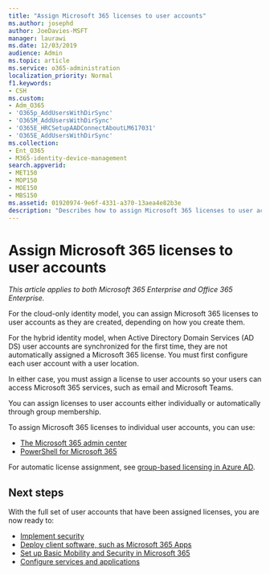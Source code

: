 ```yaml
---
title: "Assign Microsoft 365 licenses to user accounts"
ms.author: josephd
author: JoeDavies-MSFT
manager: laurawi
ms.date: 12/03/2019
audience: Admin
ms.topic: article
ms.service: o365-administration
localization_priority: Normal
f1.keywords:
- CSH
ms.custom: 
- Adm_O365
- 'O365p_AddUsersWithDirSync'
- 'O365M_AddUsersWithDirSync'
- 'O365E_HRCSetupAADConnectAboutLM617031'
- 'O365E_AddUsersWithDirSync'
ms.collection:
- Ent_O365
- M365-identity-device-management
search.appverid:
- MET150
- MOP150
- MOE150
- MBS150
ms.assetid: 01920974-9e6f-4331-a370-13aea4e82b3e
description: "Describes how to assign Microsoft 365 licenses to user accounts, either individually or based on group membership."
---
```


# Assign Microsoft 365 licenses to user accounts

*This article applies to both Microsoft 365 Enterprise and Office 365 Enterprise.*

For the cloud-only identity model, you can assign Microsoft 365 licenses to user accounts as they are created, depending on how you create them.

For the hybrid identity model, when Active Directory Domain Services (AD DS) user accounts are synchronized for the first time, they are not automatically assigned a Microsoft 365 license. You must first configure each user account with a user location.

In either case, you must assign a license to user accounts so your users can access Microsoft 365 services, such as email and Microsoft Teams.

You can assign licenses to user accounts either individually or automatically through group membership.

To assign Microsoft 365 licenses to individual user accounts, you can use:

- [The Microsoft 365 admin center](https://docs.microsoft.com/microsoft-365/admin/manage/assign-licenses-to-users)
- [PowerShell for Microsoft 365](assign-licenses-to-user-accounts-with-microsoft-365-powershell.md)

For automatic license assignment, see [group-based licensing in Azure AD](https://docs.microsoft.com/azure/active-directory/fundamentals/active-directory-licensing-whatis-azure-portal).

## Next steps

With the full set of user accounts that have been assigned licenses, you are now ready to:

- [Implement security](https://docs.microsoft.com/microsoft-365/security/office-365-security/security-roadmap)
- [Deploy client software, such as Microsoft 365 Apps](https://docs.microsoft.com/DeployOffice/deployment-guide-microsoft-365-apps)
- [Set up Basic Mobility and Security in Microsoft 365](https://support.microsoft.com/office/set-up-basic-mobility-and-security-dd892318-bc44-4eb1-af00-9db5430be3cd)
- [Configure services and applications](configure-services-and-applications.md)
